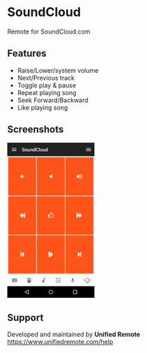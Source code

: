 # SoundCloud
Remote for SoundCloud.com

## Features
*  Raise/Lower/system volume
*  Next/Previous track
*  Toggle play & pause
*  Repeat playing song
*  Seek Forward/Backward
*  Like playing song

## Screenshots
<img src="screen.png" width="200" />

## Support
Developed and maintained by **Unified Remote**  
https://www.unifiedremote.com/help